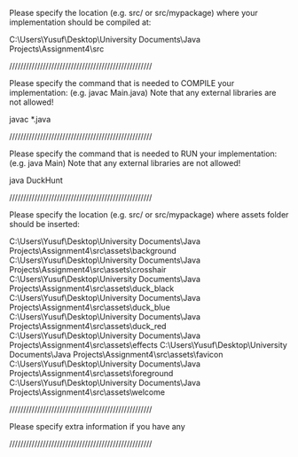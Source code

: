 Please specify the location (e.g. src/ or src/mypackage) 
where your implementation should be compiled at:

C:\Users\Yusuf\Desktop\University Documents\Java Projects\Assignment4\src

///////////////////////////////////////////////////


Please specify the command that is needed 
to COMPILE your implementation:
(e.g. javac Main.java)
Note that any external libraries are not allowed!

javac *.java 

///////////////////////////////////////////////////


Please specify the command that is needed 
to RUN your implementation:
(e.g. java Main)
Note that any external libraries are not allowed!

java DuckHunt

///////////////////////////////////////////////////

Please specify the location (e.g. src/ or src/mypackage)
where assets folder should be inserted:

C:\Users\Yusuf\Desktop\University Documents\Java Projects\Assignment4\src\assets\background
C:\Users\Yusuf\Desktop\University Documents\Java Projects\Assignment4\src\assets\crosshair
C:\Users\Yusuf\Desktop\University Documents\Java Projects\Assignment4\src\assets\duck_black
C:\Users\Yusuf\Desktop\University Documents\Java Projects\Assignment4\src\assets\duck_blue
C:\Users\Yusuf\Desktop\University Documents\Java Projects\Assignment4\src\assets\duck_red
C:\Users\Yusuf\Desktop\University Documents\Java Projects\Assignment4\src\assets\effects
C:\Users\Yusuf\Desktop\University Documents\Java Projects\Assignment4\src\assets\favicon
C:\Users\Yusuf\Desktop\University Documents\Java Projects\Assignment4\src\assets\foreground
C:\Users\Yusuf\Desktop\University Documents\Java Projects\Assignment4\src\assets\welcome

///////////////////////////////////////////////////

Please specify extra information if you have any

///////////////////////////////////////////////////
